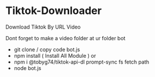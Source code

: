 # Tiktok-Downloader
Download Tiktok By URL Video

Dont forget to make a video folder at ur folder bot 


- git clone / copy code bot.js 
- npm install ( Install All Module ) or 
- npm i @tobyg74/tiktok-api-dl prompt-sync fs fetch path
- node bot.js 
